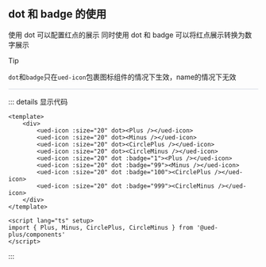 ## dot 和 badge 的使用

使用 dot 可以配置红点的展示
同时使用 dot 和 badge 可以将红点展示转换为数字展示

> [!TIP]
> `dot`和`badge`只在`ued-icon`包裹图标组件的情况下生效，name的情况下无效

<div class="icon-content icon-dot">
  <div class="icon-dot-show">
    <ued-icon :size="20" dot><Plus /></ued-icon>
    <ued-icon :size="20" dot><Minus /></ued-icon>
    <ued-icon :size="20" dot><CirclePlus /></ued-icon>
    <ued-icon :size="20" dot><CircleMinus /></ued-icon>
    <ued-icon :size="20" dot :badge="1"><Plus /></ued-icon>
    <ued-icon :size="20" dot :badge="99"><Minus /></ued-icon>
    <ued-icon :size="20" dot :badge="100"><CirclePlus /></ued-icon>
    <ued-icon :size="20" dot :badge="999"><CircleMinus /></ued-icon>
  </div>
</div>

<style>
.icon-dot {
	border: 1px solid #e4e7ed;
	border-radius: 5px;
}
.icon-dot-show {
	display: flex;
}
.icon-dot .ued-icon {
	margin-right: 36px;
}
</style>

::: details 显示代码

```vue
<template>
	<div>
		<ued-icon :size="20" dot><Plus /></ued-icon>
		<ued-icon :size="20" dot><Minus /></ued-icon>
		<ued-icon :size="20" dot><CirclePlus /></ued-icon>
		<ued-icon :size="20" dot><CircleMinus /></ued-icon>
		<ued-icon :size="20" dot :badge="1"><Plus /></ued-icon>
		<ued-icon :size="20" dot :badge="99"><Minus /></ued-icon>
		<ued-icon :size="20" dot :badge="100"><CirclePlus /></ued-icon>
		<ued-icon :size="20" dot :badge="999"><CircleMinus /></ued-icon>
	</div>
</template>

<script lang="ts" setup>
import { Plus, Minus, CirclePlus, CircleMinus } from '@ued-plus/components'
</script>
```

:::
